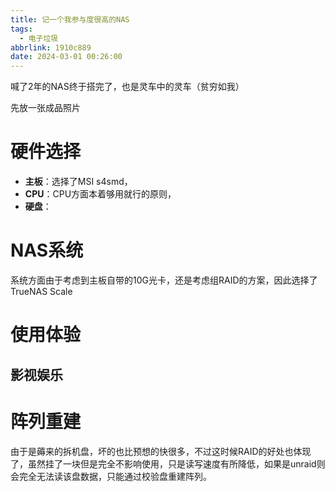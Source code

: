 ```yaml
---
title: 记一个我参与度很高的NAS
tags:
  - 电子垃圾
abbrlink: 1910c889
date: 2024-03-01 00:26:00
---
```

喊了2年的NAS终于搭完了，也是灵车中的灵车（贫穷如我）
<!-- more -->
先放一张成品照片


# 硬件选择
- **主板**：选择了MSI s4smd，
- **CPU**：CPU方面本着够用就行的原则，
- **硬盘**：

# NAS系统
系统方面由于考虑到主板自带的10G光卡，还是考虑组RAID的方案，因此选择了TrueNAS Scale

# 使用体验

## 影视娱乐


# 阵列重建
由于是薅来的拆机盘，坏的也比预想的快很多，不过这时候RAID的好处也体现了，虽然挂了一块但是完全不影响使用，只是读写速度有所降低，如果是unraid则会完全无法读该盘数据，只能通过校验盘重建阵列。